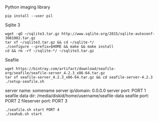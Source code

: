 
Python imaging library

~~~
pip install --user pil
~~~

Sqlite 3

~~~
wget -qO ~/sqlite3.tar.gz http://www.sqlite.org/2015/sqlite-autoconf-3081002.tar.gz
tar xf ~/sqlite3.tar.gz && cd ~/sqlite-*/
./configure --prefix=$HOME && make && make install
cd && rm -rf ~/sqlite-*/ ~/sqlite3.tar.gz
~~~

Seafile

~~~
wget https://bintray.com/artifact/download/seafile-org/seafile/seafile-server_4.2.3_x86-64.tar.gz
tar xf seafile-server_4.2.3_x86-64.tar.gz && cd seafile-server-4.2.3
./setup-seafile.sh
~~~

server name:        somename
server ip/domain:   0.0.0.0
server port:        PORT 1
seafile data dir:   /media/diskid/home/username/seafile-data
seafile port:       PORT 2
fileserver port:    PORT 3

~~~
./seafile.sh start PORT 4
./seahub.sh start
~~~

